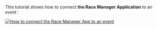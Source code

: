 This tutorial shows how to connect **the Race Manager Application** to an *event* :

[![How to connect the Race Manager App to an event](https://i.vimeocdn.com/video/1027112686-11119a6afa84a2196b43d0952cd504e43ab27ed67b256f138dac4481d9568cbf-d?f=webp&region=us)](https://vimeo.com/496362004)
